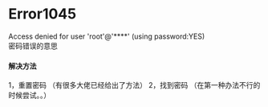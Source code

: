 # Error1045
Access denied for user 'root'@'****' (using password:YES)     
密码错误的意思

#### 解决方法
1，重置密码
（有很多大佬已经给出了方法）
2，找到密码
（在第一种办法不行的时候尝试。。）















